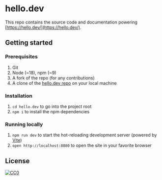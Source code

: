 # hello.dev

This repo contains the source code and documentation powering [https://hello.dev/](https://hello.dev/).

## Getting started

### Prerequisites

1. Git
1. Node (~18), npm (~9)
1. A fork of the repo (for any contributions)
1. A clone of the [hello.dev repo](https://github.com/hellocoop/hello.dev) on your local machine

### Installation

1. `cd hello.dev` to go into the project root
1. `npm i` to install the npm dependencies

### Running locally

1. `npm run dev` to start the hot-reloading development server (powered by [Vite](https://vitejs.dev/))
1. `open http://localhost:8080` to open the site in your favorite browser

## License

<a href="LICENSE">![CC0](https://cdn.hello.coop/images/cc-zero.svg)</a>